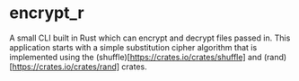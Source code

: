 # encrypt_r

A small CLI built in Rust which can encrypt and decrypt files passed in. 
This application starts with a simple substitution cipher algorithm that is implemented using the (shuffle)[https://crates.io/crates/shuffle] and (rand)[https://crates.io/crates/rand] crates.
